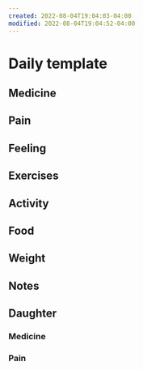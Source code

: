 ```yaml
---
created: 2022-08-04T19:04:03-04:00
modified: 2022-08-04T19:04:52-04:00
---
```


# Daily template

## Medicine


## Pain


## Feeling


## Exercises


## Activity


## Food



## Weight


## Notes



## Daughter


### Medicine


### Pain
